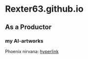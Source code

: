 # Rexter63.github.io

## As a Productor

### my AI-artworks
Phoenix nirvana: [hyperlink](https://github.com/Rexter63/AI-artworks/blob/main/Phoenix%20nirvana.jpg)

